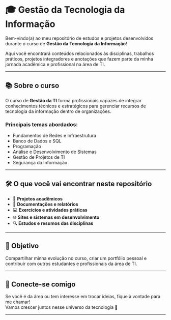 # 🎓 Gestão da Tecnologia da Informação

Bem-vindo(a) ao meu repositório de estudos e projetos desenvolvidos durante o curso de **Gestão da Tecnologia da Informação**!

Aqui você encontrará conteúdos relacionados às disciplinas, trabalhos práticos, projetos integradores e anotações que fazem parte da minha jornada acadêmica e profissional na área de TI.

---

## 📚 Sobre o curso

O curso de **Gestão da TI** forma profissionais capazes de integrar conhecimentos técnicos e estratégicos para gerenciar recursos de tecnologia da informação dentro de organizações.

### Principais temas abordados:
- Fundamentos de Redes e Infraestrutura
- Banco de Dados e SQL
- Programação
- Análise e Desenvolvimento de Sistemas
- Gestão de Projetos de TI
- Segurança da Informação

---

## 🛠️ O que você vai encontrar neste repositório

- 📂 **Projetos acadêmicos**
- 📝 **Documentações e relatórios**
- 💻 **Exercícios e atividades práticas**
- 🌐 **Sites e sistemas em desenvolvimento**
- 🔍 **Estudos e resumos das disciplinas**

---

## 🚀 Objetivo

Compartilhar minha evolução no curso, criar um portfólio pessoal e contribuir com outros estudantes e profissionais da área de TI.

---

## 🤝 Conecte-se comigo

Se você é da área ou tem interesse em trocar ideias, fique à vontade para me chamar!  
Vamos crescer juntos nesse universo da tecnologia 🚀

---

